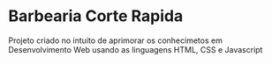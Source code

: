 # Barbearia Corte Rapida

Projeto criado no intuito de aprimorar os conhecimetos em Desenvolvimento Web usando as linguagens HTML, CSS e Javascript
